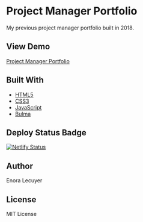 # Project Manager Portfolio

My previous project manager portfolio built in 2018. 

## View Demo

[Project Manager Portfolio](https://pmprojectmanager.netlify.app/)

## Built With

* [HTML5](https://en.wikipedia.org/wiki/HTML5)
* [CSS3](https://en.wikipedia.org/wiki/Cascading_Style_Sheets#CSS_3)
* [JavaScript](https://en.wikipedia.org/wiki/JavaScript)
* [Bulma](https://bulma.io/)

## Deploy Status Badge

[![Netlify Status](https://api.netlify.com/api/v1/badges/2d262b83-e238-4b31-ad93-4dde0b4d57a4/deploy-status)](https://app.netlify.com/sites/pmprojectmanager/deploys)

## Author

Enora Lecuyer

## License

MIT License
